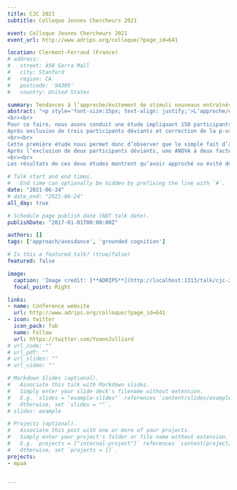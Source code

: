 ```yaml
---
title: CJC 2021
subtitle: Colloque Jeunes Chercheurs 2021

event: Colloque Jeunes Chercheurs 2021
event_url: http://www.adrips.org/colloque/?page_id=641

location: Clermont-Ferrand (France)
# address:
#   street: 450 Serra Mall
#   city: Stanford
#   region: CA
#   postcode: '94305'
#   country: United States

summary: Tendances à l’approche/évitement de stimuli nouveaux entraînés
abstract: "<p style='font-size:15px; text-align: justify;'>L’approche/évitement est une réponse importante pour un organisme. Face à un danger, par exemple, il est important de mettre en place une réponse d’évitement. Il est notamment reporté dans la littérature que les participants sont plus rapides dans une condition compatible où leur tâche est d’approcher des stimuli positifs et éviter des stimuli négatifs, en comparaison à une condition incompatible où leur tâche est d’approcher des stimuli négatifs et d’éviter des stimuli positifs (e.g., Solarz, 1960). Récemment, une nouvelle tâche (i.e., la VAAST ; Rougier et al., 2018) simulant visuellement des mouvements d’approche et d’évitement du corps dans son ensemble a été proposée. Cette tâche a permis d’observer des effets de compatibilité de grandes tailles et réplicables. Le raisonnement théorique ayant permis l’élaboration de cette tâche était appuyé sur une vision incarnée de la cognition. Selon cette approche, notre système cognitif garderait la trace des activations sensorielles lors de nos expériences passées et permettrait leur réactivation dans une situation ultérieure (Versace et al., 2014). Par exemple, lors d’une expérience passée où l’on avait évité un serpent en faisant quelques pas en arrière, un flux visuel d’évitement (e.g., réduction de la taille du stimulus sur la rétine) devrait être encodé et pourrait donc être réactivé lors de la présentation ultérieure d’un autre serpent. Une des limites de l’application de ce raisonnement théorique aux études de Rougier et al. (2018) provient de la nature des stimuli utilisés. En effet, des mots valencés (e.g., bonheur) étaient présentés en faisant l’inférence que le plus souvent les participants approchaient les stimuli positifs et évitaient les stimuli négatifs. Néanmoins, il n’y avait pas de manière de contrôler si les stimuli présentés avaient effectivement été approchés ou évités par le passé. En raison de cette limite, l’objectif de la présente étude était de s’affranchir de cette inférence en manipulant de manière expérimentale les expériences d’approche et d’évitement de stimuli nouveaux. Ceci apporterait un soutien plus direct à l’approche incarnée en s’affranchissant de l’inférence mentionnée.
<br><br>
Pour ce faire, nous avons conduit une étude impliquant 158 participants. Cette étude a fait l’objet d’une analyse séquentielle des données (Lakens, 2014) avec une analyse des données intermédiaire. Cette étude était décomposée en deux phases : une phase d’entrainement à l’approche/évitement et une phase de mesure des tendances à l’approche/évitement. Lors de la première phase, les participants approchaient de manière répétée cinq stimuli nouveaux appartenant à un groupe et évitaient cinq stimuli d’un autre groupe. Dans une seconde phase, les participants prenaient part à une version incidente de la VAAST : les stimuli précédemment approchés ou évités étaient présentés en amorce pendant une durée de 200ms, puis après 100ms un carré ou un losange était présenté. Les participants devaient approcher ou éviter la forme géométrique, par exemple approcher les carrés et éviter les losanges. Le plan expérimental de cette étude était donc un plan factoriel 2 (type d’amorce : précédemment approchée vs. précédemment évitée) x 2 (mouvement : approcher vs. éviter) intra-participants et le temps de réponse constituait notre variable dépendante. Nous nous attendions à un effet d’interaction entre le mouvement et le type d’amorce : les participants devraient être plus rapides respectivement pour approcher et éviter après qu’un stimulus précédemment approché et évité ait été présenté plutôt que l’inverse. Une vidéo de la procédure complète ainsi que le script E-Prime sont disponibles à l’adresse OSF ci-dessus.
Après exclusion de trois participants déviants et correction de la p-valeur pour analyse séquentielle, une ANOVA à deux facteurs intra-participants a révélé un effet d’interaction significatif entre le mouvement et le type d’amorce, t(154) = 5.22, p = .025, dz = 0.42, IC 95% [0.25 ; 0.58]. Lorsque les trois participants déviants sont inclus dans l’analyse, les résultats sont similaires. Conformément à notre hypothèse, les participants étaient plus rapides pour s’approcher lorsque l’amorce avait précédemment été approchée et pour éviter lorsque l’amorce avait précédemment été évitée plutôt que l’inverse. Les données brutes et le script d’analyse des données sont disponibles sur OSF.
<br><br>
Cette première étude nous permet donc d’observer que le simple fait d’avoir précédemment approché ou évité des stimuli nouveaux permettait d’être ultérieurement plus rapide pour réaliser la même action que l’action opposée. Une des limites de cette première étude était cependant que les consignes portaient directement sur les stimuli d’intérêt. Nous avons donc conduit une deuxième étude en rendant la phase d’entrainement à l’approche/évitement incidente. Plus précisément, les consignes portaient cette fois sur la couleur des stimuli et non plus sur leur groupe d’appartenance. Chaque groupe de six stimuli était associé à une couleur, tout en associant un stimulus de chaque groupe à la couleur de l’autre groupe pour que les participants ne puissent pas recoder les consignes. Soixante-dix-neuf participants ont pris part à cette étude qui était également préenregistrée et faisait l’objet d’une analyse séquentielle des données. Le plan expérimental de cette étude était identique à celui de l’étude précédente et nous faisions à nouveau l’hypothèse d’un effet d’interaction similaire à celui de l’étude précédente. 
Après l’exclusion de deux participants déviants, une ANOVA à deux facteurs intra-participants a révélé un effet d’interaction significatif, t(76) = 2.676, p = .009, dz = 0.30, IC 95% [0.08 ; 0.53]. Lorsque ces deux participants sont inclus dans l’analyse, les résultats sont similaires. Les participants étaient à nouveau plus rapides pour approcher les stimuli précédemment approchés et éviter les stimuli précédemment évités plutôt que l’inverse.
<br><br>
Les résultats de ces deux études montrent qu’avoir approché ou évité des stimuli nouveaux de manière répétitive peut nous amener à être plus rapides pour effectuer la même action que l’action opposée lorsque ces stimuli sont présentés à nouveau. Cette idée permet donc de soutenir une approche théorique incarnée sans la nécessité de faire une inférence quant aux stimuli présentés aux participants. De plus, le caractère incident de la mesure des tendances à l’approche/évitement ainsi que de l’entrainement de la seconde étude suggèrent une certaine automaticité des processus sous-jacents.</p>"

# Talk start and end times.
#   End time can optionally be hidden by prefixing the line with `#`.
date: "2021-06-24"
# date_end: "2021-06-24"
all_day: true

# Schedule page publish date (NOT talk date).
publishDate: "2017-01-01T00:00:00Z"

authors: []
tags: ['approach/avoidance', 'grounded cognition']

# Is this a featured talk? (true/false)
featured: false

image:
  caption: 'Image credit: [**ADRIPS**](http://localhost:1313/talk/cjc-2021-talk/)'
  focal_point: Right

links:
- name: Conference website
  url: http://www.adrips.org/colloque/?page_id=641
- icon: twitter
  icon_pack: fab
  name: Follow
  url: https://twitter.com/YoannJulliard
# url_code: ""
# url_pdf: ""
# url_slides: ""
# url_video: ""

# Markdown Slides (optional).
#   Associate this talk with Markdown slides.
#   Simply enter your slide deck's filename without extension.
#   E.g. `slides = "example-slides"` references `content/slides/example-slides.md`.
#   Otherwise, set `slides = ""`.
# slides: example

# Projects (optional).
#   Associate this post with one or more of your projects.
#   Simply enter your project's folder or file name without extension.
#   E.g. `projects = ["internal-project"]` references `content/project/deep-learning/index.md`.
#   Otherwise, set `projects = []`.
projects:
- mpaa


---
```


